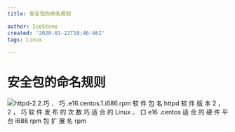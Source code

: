 ```yaml
---
title: 安全包的命名规则

author: IceStone
created: '2020-01-22T10:46:46Z'
tags: Linux

---
```


# 安全包的命名规则

![httpd-2.2.巧 ． 巧 .e16.centos.1.i686.rpm 
软 件 包 名 
httpd 
软 件 版 本 
2 ， 2 ， 巧 
软 件 发 布 的 次 数 
巧 
适 合 的 Linux 、 口 
e16 .centos 
适 合 的 硬 件 平 台 
i686 
rpm 包 扩 展 名 
rpm ](images/adc7e978-387f-4bfb-9391-744aada3ee83.png)
